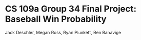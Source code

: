 # CS 109a Group 34 Final Project: Baseball Win Probability

Jack Deschler, Megan Ross, Ryan Plunkett, Ben Banavige


